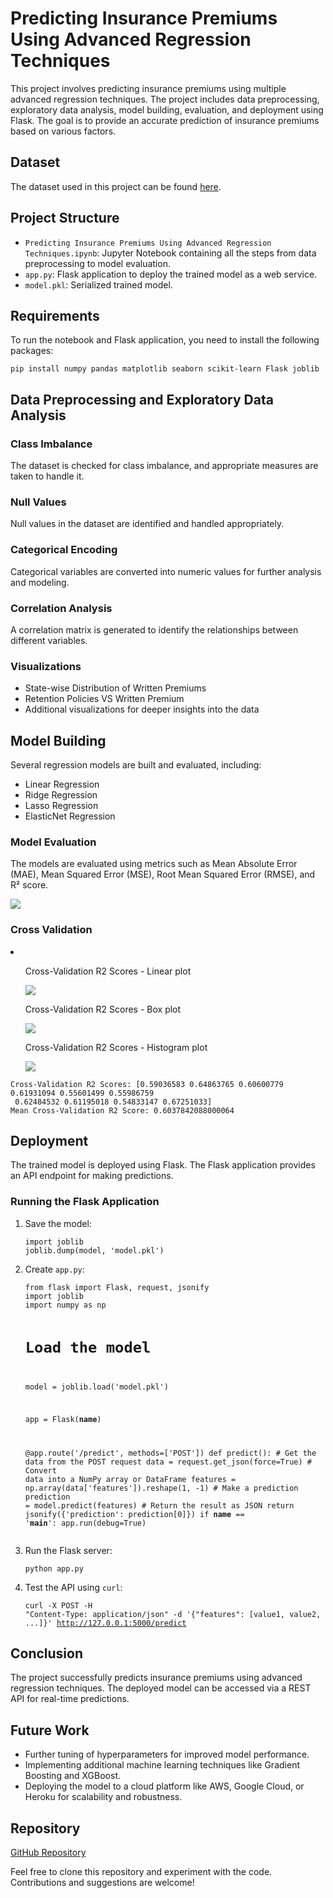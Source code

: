 
  <h1>Predicting Insurance Premiums Using Advanced Regression Techniques</h1>
    <p>This project involves predicting insurance premiums using multiple advanced regression techniques. The project includes data preprocessing, exploratory data analysis, model building, evaluation, and deployment using Flask. The goal is to provide an accurate prediction of insurance premiums based on various factors.</p>
    <h2>Dataset</h2>
    <p>The dataset used in this project can be found <a href="https://www.kaggle.com/datasets/moneystore/agencyperformance">here</a>.</p>
    <h2>Project Structure</h2>
    <ul>
        <li><code>Predicting Insurance Premiums Using Advanced Regression Techniques.ipynb</code>: Jupyter Notebook containing all the steps from data preprocessing to model evaluation.</li>
        <li><code>app.py</code>: Flask application to deploy the trained model as a web service.</li>
        <li><code>model.pkl</code>: Serialized trained model.</li>
    </ul>
    <h2>Requirements</h2>
    <p>To run the notebook and Flask application, you need to install the following packages:</p>
    <pre><code>pip install numpy pandas matplotlib seaborn scikit-learn Flask joblib</code></pre>
    <h2>Data Preprocessing and Exploratory Data Analysis</h2>
    <h3>Class Imbalance</h3>
    <p>The dataset is checked for class imbalance, and appropriate measures are taken to handle it.</p>
    <h3>Null Values</h3>
    <p>Null values in the dataset are identified and handled appropriately.</p>
    <h3>Categorical Encoding</h3>
    <p>Categorical variables are converted into numeric values for further analysis and modeling.</p>
    <h3>Correlation Analysis</h3>
    <p>A correlation matrix is generated to identify the relationships between different variables.</p>
    <h3>Visualizations</h3>
    <ul>
        <li>State-wise Distribution of Written Premiums</li>
        <li>Retention Policies VS Written Premium</li>
        <li>Additional visualizations for deeper insights into the data</li>
    </ul>
    <h2>Model Building</h2>
    <p>Several regression models are built and evaluated, including:</p>
    <ul>
        <li>Linear Regression</li>
        <li>Ridge Regression</li>
        <li>Lasso Regression</li>
        <li>ElasticNet Regression</li>
    </ul>
    <h3>Model Evaluation</h3>
    <p>The models are evaluated using metrics such as Mean Absolute Error (MAE), Mean Squared Error (MSE), Root Mean Squared Error (RMSE), and R² score.</p>
    <img src="Output/download.png">
    <h3>Cross Validation</h3>
    <li>
      <ul><p>Cross-Validation R2 Scores - Linear plot</p>
      <img src="Output/cross-r2.png"></ul>
      <ul><p>Cross-Validation R2 Scores - Box plot</p>
      <img src="Output/box.png"></ul>
      <ul><p>Cross-Validation R2 Scores - Histogram plot</p>
      <img src="Output/hist.png"></ul>
    </li>
    <p><pre><code>Cross-Validation R2 Scores: [0.59036583 0.64863765 0.60600779 0.61931094 0.55601499 0.55986759
 0.62484532 0.61195018 0.54833147 0.67251033]
Mean Cross-Validation R2 Score: 0.6037842088000064</code></pre></p>
    <h2>Deployment</h2>
    <p>The trained model is deployed using Flask. The Flask application provides an API endpoint for making predictions.</p>
    <h3>Running the Flask Application</h3>
    <ol>
        <li>Save the model:
            <pre><code>import joblib
joblib.dump(model, 'model.pkl')</code></pre>
        </li>
        <li>Create <code>app.py</code>:
            <pre><code>from flask import Flask, request, jsonify
import joblib
import numpy as np

# Load the model
model = joblib.load('model.pkl')

app = Flask(__name__)

@app.route('/predict', methods=['POST'])
def predict():
    # Get the data from the POST request
    data = request.get_json(force=True)
    # Convert data into a NumPy array or DataFrame
    features = np.array(data['features']).reshape(1, -1)
    # Make a prediction
    prediction = model.predict(features)
    # Return the result as JSON
    return jsonify({'prediction': prediction[0]})
if __name__ == '__main__':
    app.run(debug=True)</code></pre>
        </li>
        <li>Run the Flask server:
            <pre><code>python app.py</code></pre>
        </li>
        <li>Test the API using <code>curl</code>:
            <pre><code>curl -X POST -H "Content-Type: application/json" -d '{"features": [value1, value2, ...]}' http://127.0.0.1:5000/predict</code></pre>
        </li>
    </ol>
    <h2>Conclusion</h2>
    <p>The project successfully predicts insurance premiums using advanced regression techniques. The deployed model can be accessed via a REST API for real-time predictions.</p>
    <h2>Future Work</h2>
    <ul>
        <li>Further tuning of hyperparameters for improved model performance.</li>
        <li>Implementing additional machine learning techniques like Gradient Boosting and XGBoost.</li>
        <li>Deploying the model to a cloud platform like AWS, Google Cloud, or Heroku for scalability and robustness.</li>
    </ul>
    <h2>Repository</h2>
    <p><a href="https://github.com/safwannasir49/MedicalInsurancepremium/tree/main/Predicting%20Insurance%20Premiums%20Using%20Advanced%20Regression%20Techniques">GitHub Repository</a></p>
    <p>Feel free to clone this repository and experiment with the code. Contributions and suggestions are welcome!</p>
</body>
</html>

